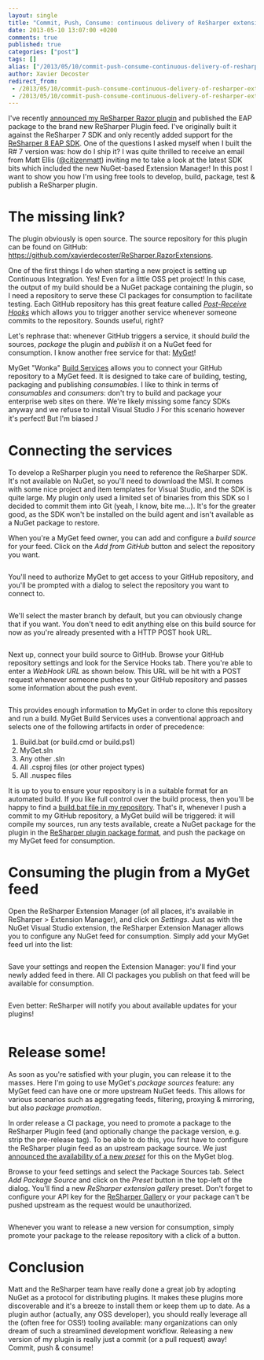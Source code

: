 ```yaml
---
layout: single
title: "Commit, Push, Consume: continuous delivery of ReSharper extensions"
date: 2013-05-10 13:07:00 +0200
comments: true
published: true
categories: ["post"]
tags: []
alias: ["/2013/05/10/commit-push-consume-continuous-delivery-of-resharper-extensions/"]
author: Xavier Decoster
redirect_from:
 - /2013/05/10/commit-push-consume-continuous-delivery-of-resharper-extensions/.html
 - /2013/05/10/commit-push-consume-continuous-delivery-of-resharper-extensions/.html
---
```

<p><p>I've recently <a href="/a-resharper-plugin-to-detect-suspicious-semicolons-in-razor-views">announced my ReSharper Razor plugin</a> and published the EAP package to the brand new ReSharper Plugin feed. I've originally built it against the ReSharper 7 SDK and only recently added support for the <a href="http://confluence.jetbrains.com/display/ReSharper/ReSharper+8+EAP">ReSharper 8 EAP SDK</a>. One of the questions I asked myself when I built the R# 7 version was: how do I ship it? I was quite thrilled to receive an email from Matt Ellis (<a href="https://twitter.com/citizenmatt">@citizenmatt</a>) inviting me to take a look at the latest SDK bits which included the new NuGet-based Extension Manager! In this post I want to show you how I'm using free tools to develop, build, package, test &amp; publish a ReSharper plugin.
</p><h1>The missing link?
</h1><p>The plugin obviously is open source. The source repository for this plugin can be found on GitHub: <a href="https://github.com/xavierdecoster/ReSharper.RazorExtensions">https://github.com/xavierdecoster/ReSharper.RazorExtensions</a>.
</p><p>One of the first things I do when starting a new project is setting up Continuous Integration. Yes! Even for a little OSS pet project! In this case, the output of my build should be a NuGet package containing the plugin, so I need a repository to serve these CI packages for consumption to facilitate testing. Each GitHub repository has this great feature called <a href="https://help.github.com/articles/post-receive-hooks"><em>Post-Receive Hooks</em></a> which allows you to trigger another service whenever someone commits to the repository. Sounds useful, right?
</p><p>Let's rephrase that: whenever GitHub triggers a service, it should <em>build</em> the sources, <em>package</em> the plugin and <em>publish</em> it on a NuGet feed for consumption. I know another free service for that: <a href="http://www.myget.org/">MyGet</a>!
</p><p>MyGet "Wonka" <a href="http://blog.myget.org/post/2013/03/22/Whats-new-in-Build-Services.aspx">Build Services</a> allows you to connect your GitHub repository to a MyGet feed. It is designed to take care of building, testing, packaging and publishing <em>consumables</em>. I like to think in terms of <em>consumables</em> and <em>consumers</em>: don't try to build and package your enterprise web sites on there. We're likely missing some fancy SDKs anyway and we refuse to install Visual Studio <span style="font-family:Wingdings">J</span> For this scenario however it's perfect! But I'm biased <span style="font-family:Wingdings">J</span>
    </p><h1>Connecting the services
</h1><p>To develop a ReSharper plugin you need to reference the ReSharper SDK. It's not available on NuGet, so you'll need to download the MSI. It comes with some nice project and item templates for Visual Studio, and the SDK is quite large. My plugin only used a limited set of binaries from this SDK so I decided to commit them into Git (yeah, I know, bite me…). It's for the greater good, as the SDK won't be installed on the build agent and isn't available as a NuGet package to restore.
</p><p>When you're a MyGet feed owner, you can add and configure a <em>build source</em> for your feed. Click on the <em>Add from GitHub</em> button and select the repository you want.
</p><p><img src="/get/043013_2028_CommitPushC1_635029505354155325.png" alt="" style="max-width:600px;"/>
    </p><p>You'll need to authorize MyGet to get access to your GitHub repository, and you'll be prompted with a dialog to select the repository you want to connect to.
</p><p><img src="/get/043013_2028_CommitPushC2_635029505359311245.png" alt="" style="max-width:600px;"/>
    </p><p>We'll select the master branch by default, but you can obviously change that if you want. You don't need to edit anything else on this build source for now as you're already presented with a HTTP POST hook URL.
</p><p><img src="/get/043013_2028_CommitPushC3_635029505361654845.png" alt="" style="max-width:600px;"/>
    </p><p>Next up, connect your build source to GitHub. Browse your GitHub repository settings and look for the Service Hooks tab. There you're able to enter a <em>WebHook URL</em> as shown below. This URL will be hit with a POST request whenever someone pushes to your GitHub repository and passes some information about the push event.
</p><p><img src="/get/043013_2028_CommitPushC4_635029505365248365.png" alt="" style="max-width:600px;"/>
    </p><p>This provides enough information to MyGet in order to clone this repository and run a build. MyGet Build Services uses a conventional approach and selects one of the following artifacts in order of precedence:
</p><ol><li>Build.bat (or build.cmd or build.ps1)
</li><li>MyGet.sln
</li><li>Any other .sln
</li><li>All .csproj files (or other project types)
</li><li>All .nuspec files
</li></ol><p>It is up to you to ensure your repository is in a suitable format for an automated build. If you like full control over the build process, then you'll be happy to find a <a href="https://github.com/xavierdecoster/ReSharper.RazorExtensions/blob/master/build.bat">build.bat file in my repository</a>. That's it, whenever I push a commit to my GitHub repository, a MyGet build will be triggered: it will compile my sources, run any tests available, create a NuGet package for the plugin in the <a href="http://confluence.jetbrains.com/display/ReSharper/1.9+Packaging+%28R8%29">ReSharper plugin package format</a>, and push the package on my MyGet feed for consumption.
</p><h1>Consuming the plugin from a MyGet feed
</h1><p>Open the ReSharper Extension Manager (of all places, it's available in ReSharper &gt; Extension Manager), and click on <em>Settings</em>. Just as with the NuGet Visual Studio extension, the ReSharper Extension Manager allows you to configure any NuGet feed for consumption. Simply add your MyGet feed url into the list:
</p><p><img src="/get/043013_2028_CommitPushC5_635029505369623085.png" alt="" style="max-width:600px;"/>
    </p><p>Save your settings and reopen the Extension Manager: you'll find your newly added feed in there. All CI packages you publish on that feed will be available for consumption.
</p><p><img src="/get/043013_2028_CommitPushC6_635029505374466525.png" alt="" style="max-width:600px;"/>
    </p><p>Even better: ReSharper will notify you about available updates for your plugins!
</p><p><img src="/get/043013_2028_CommitPushC7_635029505377278845.png" alt="" style="max-width:600px;"/>
    </p><h1>Release some!
</h1><p>As soon as you're satisfied with your plugin, you can release it to the masses. Here I'm going to use MyGet's <em>package sources</em> feature: any MyGet feed can have one or more upstream NuGet feeds. This allows for various scenarios such as aggregating feeds, filtering, proxying &amp; mirroring, but also <em>package promotion</em>.
</p><p>In order release a CI package, you need to promote a package to the ReSharper Plugin feed (and optionally change the package version, e.g. strip the pre-release tag). To be able to do this, you first have to configure the ReSharper plugin feed as an upstream package source. We just <a href="http://blog.myget.org/post/2013/04/29/Create-a-list-of-favorite-ReSharper-plugins.aspx">announced the availability of a new <em>preset</em></a> for this on the MyGet blog.
</p><p>Browse to your feed settings and select the Package Sources tab. Select <em>Add Package Source</em> and click on the <em>Preset</em> button in the top-left of the dialog. You'll find a new <em>ReSharper extension gallery</em> preset. Don't forget to configure your API key for the <a href="http://resharper-plugins.jetbrains.com/">ReSharper Gallery</a> or your package can't be pushed upstream as the request would be unauthorized.
</p><p><img src="/get/043013_2028_CommitPushC8_635029505380559885.png" alt="" style="max-width:600px;"/>
    </p><p>Whenever you want to release a new version for consumption, simply promote your package to the release repository with a click of a button.<br/>
<img src="https://xavierdecosterblog.blob.core.windows.net/blog/2013-05-10_1504.png" style="max-width:600px;" alt="" />
</p><h1>Conclusion
</h1><p>Matt and the ReSharper team have really done a great job by adopting NuGet as a protocol for distributing plugins. It makes these plugins more discoverable and it's a breeze to install them or keep them up to date. As a plugin author (actually, any OSS developer), you should really leverage all the (often free for OSS!) tooling available: many organizations can only dream of such a streamlined development workflow. Releasing a new version of my plugin is really just a commit (or a pull request) away! Commit, push &amp; consume!</p></p>
